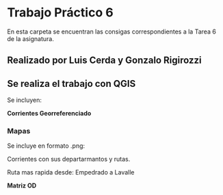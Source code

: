 # Trabajo Práctico 6

En esta carpeta se encuentran las consigas correspondientes a la Tarea 6 de la asignatura.


## Realizado por Luis Cerda y Gonzalo Rigirozzi

## Se realiza el trabajo con QGIS

Se incluyen:

**Corrientes Georreferenciado**


### Mapas ###

Se incluye en formato .png:

Corrientes con sus departarmantos y rutas.


Ruta mas rapida desde: Empedrado a Lavalle


**Matriz OD**
